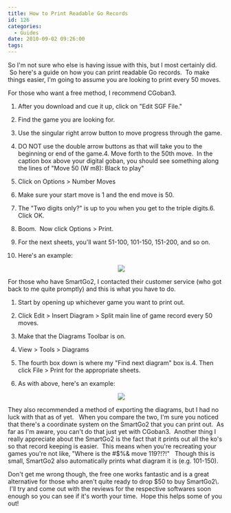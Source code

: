 ```yaml
---
title: How to Print Readable Go Records
id: 126
categories:
  - Guides
date: 2010-09-02 09:26:00
tags:
---
```


<span style="font-family: inherit;">So I'm not sure who else is having issue with this, but I most certainly did.  So here's a guide on how you can print readable Go records.  To make things easier, I'm going to assume you are looking to print every 50 moves. </span>

For those who want a free method, I recommend CGoban3.

1.  After you download and cue it up, click on "Edit SGF File."
2.  Find the game you are looking for.
3.  Use the singular right arrow button to move progress through the game.

1.  DO NOT use the double arrow buttons as that will take you to the beginning or end of the game.4.  Move forth to the 50th move.  In the caption box above your digital goban, you should see something along the lines of "Move 50 (W m8): Black to play"
5.  Click on Options > Number Moves

1.  Make sure your start move is 1 and the end move is 50. 
2.  The "Two digits only?" is up to you when you get to the triple digits.6.  Click OK.
7.  Boom.  Now click Options > Print.
8.  For the next sheets, you'll want 51-100, 101-150, 151-200, and so on.
9.  Here's an example:<div style="text-align: center;">[![](http://1.bp.blogspot.com/_R3zwHD97QhU/TH-k2Hlv1JI/AAAAAAAAAII/fYcCaD0DthQ/s320/CGoban+Kifu.jpg)](http://1.bp.blogspot.com/_R3zwHD97QhU/TH-k2Hlv1JI/AAAAAAAAAII/fYcCaD0DthQ/s1600/CGoban+Kifu.jpg)</div>

For those who have SmartGo2, I contacted their customer service (who got back to me quite promptly) and this is what you have to do.

1.  <span style="border-collapse: collapse;">Start by opening up whichever game you want to print out.</span>
2.  <span style="border-collapse: collapse;">Click Edit > Insert Diagram > Split main line of game record every 50 moves.</span>
3.  <span style="border-collapse: collapse;">Make that the Diagrams Toolbar is on.</span>

1.  <span style="border-collapse: collapse;">View > Tools > Diagrams</span>
2.  <span style="border-collapse: collapse;">The fourth box down is where my "Find next diagram" box is.</span>4.  <span style="border-collapse: collapse;">Then click File > Print for the appropriate sheets.</span>
5.  <span style="border-collapse: collapse;">As with above, here's an example:</span><span style="border-collapse: collapse;"><div style="text-align: center;"><span style="border-collapse: separate;">[![](http://4.bp.blogspot.com/_R3zwHD97QhU/TH-k6zLztHI/AAAAAAAAAIQ/Zs7tZapdgGk/s320/SmartGo+Kifu.jpg)](http://4.bp.blogspot.com/_R3zwHD97QhU/TH-k6zLztHI/AAAAAAAAAIQ/Zs7tZapdgGk/s1600/SmartGo+Kifu.jpg)</span></div></span>

<span style="border-collapse: collapse;">They also recommended a method of exporting the diagrams, but I had no luck with that as of yet.  </span>
<span style="border-collapse: collapse;"> 
When you compare the two, I'm sure you noticed that t</span><span style="border-collapse: collapse;">here's a coordinate system on the SmartGo2 that you can print out.  As far as I'm aware, you can't do that just yet with CGoban3\.  Another thing I really appreciate about the SmartGo2 is the fact that it prints out all the ko's so that record keeping is easier.  This means when you're recreating your games you're not like, "Where is the #$%& move 119?!?!"   Though this is small, SmartGo2 also automatically prints what diagram it is (e.g. 101-150).</span>
<div style="text-align: left;"><span style="border-collapse: collapse;">
</span></div><div style="text-align: left;"><span style="border-collapse: collapse;">Don't get me wrong though, the free one works fantastic and is a great alternative for those who aren't quite ready to drop $50 to buy SmartGo2\.  I'll try and come out with the reviews for the respective softwares soon enough so you can see if it's worth your time.  Hope this helps some of you out!</span></div>
